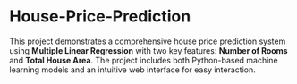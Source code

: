 # House-Price-Prediction
 This project demonstrates a comprehensive house price prediction system using **Multiple Linear Regression** with two key features: **Number of Rooms** and **Total House Area**. The project includes both Python-based machine learning models and an intuitive web interface for easy interaction.
